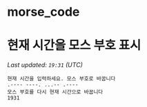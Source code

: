 # morse_code
# 현재 시간을 모스 부호 표시
<!-- MORSE_TIME_START -->
_Last updated: `19:31` (UTC)_

```
현재 시간을 입력하세요. 모스 부호로 바꿉니다
.---- ----. ...-- .----
모스 부호를 다시 현재 시간으로 바꿉니다
1931
```
<!-- MORSE_TIME_END -->

